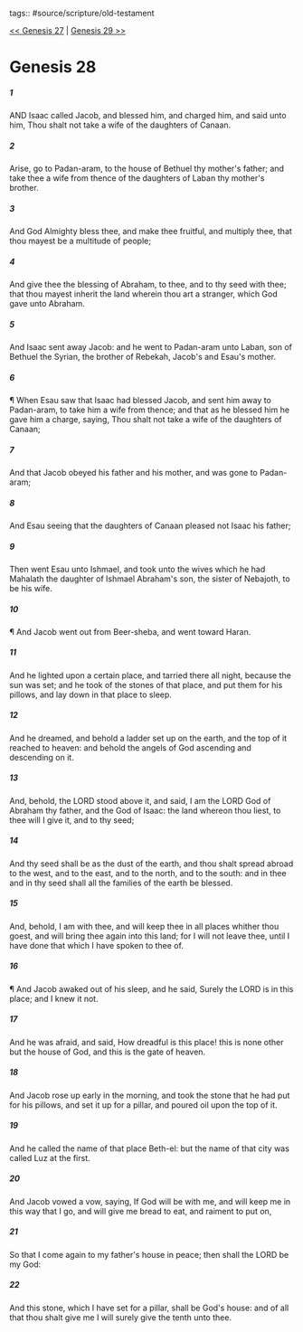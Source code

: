 tags:: #source/scripture/old-testament

[<< Genesis 27](source/scripture/old-testament/01_Genesis/Genesis_27.md) | [Genesis 29 >>](source/scripture/old-testament/01_Genesis/Genesis_29.md)

# Genesis 28

##### 1

AND Isaac called Jacob, and blessed him, and charged him, and said unto him, Thou shalt not take a wife of the daughters of Canaan.

##### 2

Arise, go to Padan-aram, to the house of Bethuel thy mother's father; and take thee a wife from thence of the daughters of Laban thy mother's brother.

##### 3

And God Almighty bless thee, and make thee fruitful, and multiply thee, that thou mayest be a multitude of people;

##### 4

And give thee the blessing of Abraham, to thee, and to thy seed with thee; that thou mayest inherit the land wherein thou art a stranger, which God gave unto Abraham.

##### 5

And Isaac sent away Jacob: and he went to Padan-aram unto Laban, son of Bethuel the Syrian, the brother of Rebekah, Jacob's and Esau's mother.

##### 6

¶ When Esau saw that Isaac had blessed Jacob, and sent him away to Padan-aram, to take him a wife from thence; and that as he blessed him he gave him a charge, saying, Thou shalt not take a wife of the daughters of Canaan;

##### 7

And that Jacob obeyed his father and his mother, and was gone to Padan-aram;

##### 8

And Esau seeing that the daughters of Canaan pleased not Isaac his father;

##### 9

Then went Esau unto Ishmael, and took unto the wives which he had Mahalath the daughter of Ishmael Abraham's son, the sister of Nebajoth, to be his wife.

##### 10

¶ And Jacob went out from Beer-sheba, and went toward Haran.

##### 11

And he lighted upon a certain place, and tarried there all night, because the sun was set; and he took of the stones of that place, and put them for his pillows, and lay down in that place to sleep.

##### 12

And he dreamed, and behold a ladder set up on the earth, and the top of it reached to heaven: and behold the angels of God ascending and descending on it.

##### 13

And, behold, the LORD stood above it, and said, I am the LORD God of Abraham thy father, and the God of Isaac: the land whereon thou liest, to thee will I give it, and to thy seed;

##### 14

And thy seed shall be as the dust of the earth, and thou shalt spread abroad to the west, and to the east, and to the north, and to the south: and in thee and in thy seed shall all the families of the earth be blessed.

##### 15

And, behold, I am with thee, and will keep thee in all places whither thou goest, and will bring thee again into this land; for I will not leave thee, until I have done that which I have spoken to thee of.

##### 16

¶ And Jacob awaked out of his sleep, and he said, Surely the LORD is in this place; and I knew it not.

##### 17

And he was afraid, and said, How dreadful is this place! this is none other but the house of God, and this is the gate of heaven.

##### 18

And Jacob rose up early in the morning, and took the stone that he had put for his pillows, and set it up for a pillar, and poured oil upon the top of it.

##### 19

And he called the name of that place Beth-el: but the name of that city was called Luz at the first.

##### 20

And Jacob vowed a vow, saying, If God will be with me, and will keep me in this way that I go, and will give me bread to eat, and raiment to put on,

##### 21

So that I come again to my father's house in peace; then shall the LORD be my God:

##### 22

And this stone, which I have set for a pillar, shall be God's house: and of all that thou shalt give me I will surely give the tenth unto thee.
